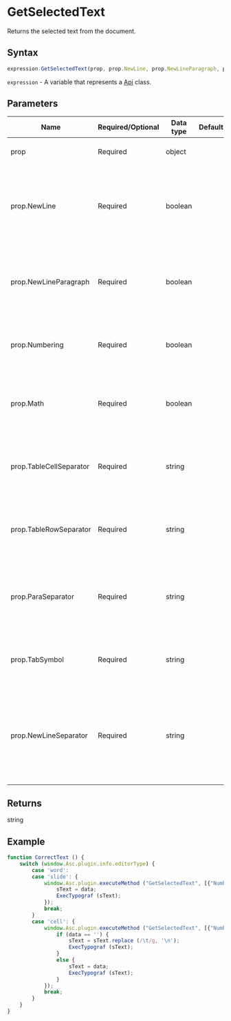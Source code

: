 # GetSelectedText

Returns the selected text from the document.

## Syntax

```javascript
expression.GetSelectedText(prop, prop.NewLine, prop.NewLineParagraph, prop.Numbering, prop.Math, prop.TableCellSeparator, prop.TableRowSeparator, prop.ParaSeparator, prop.TabSymbol, prop.NewLineSeparator);
```

`expression` - A variable that represents a [Api](../Api.md) class.

## Parameters

| **Name** | **Required/Optional** | **Data type** | **Default** | **Description** |
| ------------- | ------------- | ------------- | ------------- | ------------- |
| prop | Required | object |  | The resulting string display properties. |
| prop.NewLine | Required | boolean |  | Defines if the resulting string will include line boundaries or not (they will be replaced with '\r'). |
| prop.NewLineParagraph | Required | boolean |  | Defines if the resulting string will include paragraph line boundaries or not. |
| prop.Numbering | Required | boolean |  | Defines if the resulting string will include numbering or not. |
| prop.Math | Required | boolean |  | Defines if the resulting string will include mathematical expressions or not. |
| prop.TableCellSeparator | Required | string |  | Defines how the table cell separator will be specified in the resulting string. |
| prop.TableRowSeparator | Required | string |  | Defines how the table row separator will be specified in the resulting string. |
| prop.ParaSeparator | Required | string |  | Defines how the paragraph separator will be specified in the resulting string. |
| prop.TabSymbol | Required | string |  | Defines how the tab will be specified in the resulting string. |
| prop.NewLineSeparator | Required | string |  | Defines how the line separator will be specified in the resulting string (this property has the priority over *NewLine*). |

## Returns

string

## Example

```javascript
function CorrectText () {
    switch (window.Asc.plugin.info.editorType) {
        case 'word':
        case 'slide': {
            window.Asc.plugin.executeMethod ("GetSelectedText", [{"Numbering": false, "Math": false, "TableCellSeparator": '\n', "ParaSeparator": '\n', "TabSymbol": String.fromCharCode(9)}], function (data) {
                sText = data;
                ExecTypograf (sText);
            });
            break;
        }
        case 'cell': {
            window.Asc.plugin.executeMethod ("GetSelectedText", [{"Numbering": false, "Math": false, "TableCellSeparator": '\n', "ParaSeparator": '\n', "TabSymbol": String.fromCharCode(9)}], function (data) {
                if (data == '') {
                    sText = sText.replace (/\t/g, '\n');
                    ExecTypograf (sText);
                }
                else {
                    sText = data;
                    ExecTypograf (sText);
                }
            });
            break;
        }
    }
}
```
